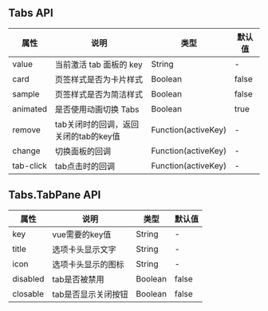 ## Tabs API
| 属性      | 说明                                  | 类型                | 默认值 |
|-----------|---------------------------------------|---------------------|--------|
| value     | 当前激活 tab 面板的 key               | String              | -      |
| card      | 页签样式是否为卡片样式                | Boolean             | false  |
| sample    | 页签样式是否为简洁样式                | Boolean             | false  |
| animated  | 是否使用动画切换 Tabs                 | Boolean             | true   |
| remove    | tab关闭时的回调，返回关闭的tab的key值 | Function(activeKey) | -      |
| change    | 切换面板的回调                        | Function(activeKey) | -      |
| tab-click | tab点击时的回调                       | Function(activeKey) | -      |

## Tabs.TabPane API
| 属性     | 说明                | 类型    | 默认值 |
|----------|---------------------|---------|--------|
| key      | vue需要的key值      | String  | -      |
| title    | 选项卡头显示文字    | String  | -      |
| icon     | 选项卡头显示的图标  | String  | -      |
| disabled | tab是否被禁用       | Boolean | false  |
| closable | tab是否显示关闭按钮 | Boolean | false  |
